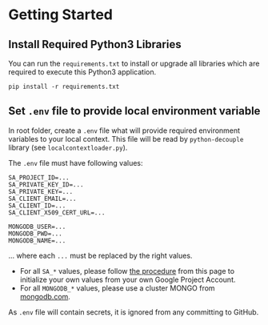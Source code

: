 # Getting Started

## Install Required Python3 Libraries

You can run the `requirements.txt` to install or upgrade all libraries which are required to execute this Python3 application.

    pip install -r requirements.txt

## Set `.env` file to provide local environment variable

In root folder, create a `.env` file what will provide required environment variables to your local context. This file will be read by `python-decouple` library (see `localcontextloader.py`).

The `.env` file must have following values:

    SA_PROJECT_ID=...
    SA_PRIVATE_KEY_ID=...
    SA_PRIVATE_KEY=...
    SA_CLIENT_EMAIL=...
    SA_CLIENT_ID=...
    SA_CLIENT_X509_CERT_URL=...

    MONGODB_USER=...
    MONGODB_PWD=...
    MONGODB_NAME=...

... where each `...` must be replaced by the right values.

* For all `SA_*` values, please follow [the procedure](https://docs.gspread.org/en/latest/oauth2.html) from this page to initialize your own values from your own Google Project Account.
* For all `MONGODB_*` values, please use a cluster MONGO from [mongodb.com](https://www.mongodb.com).

As `.env` file will contain secrets, it is ignored from any committing to GitHub.